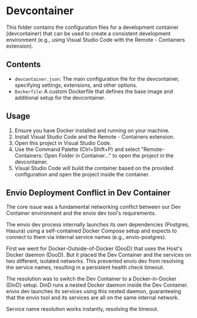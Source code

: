 # Devcontainer

This folder contains the configuration files for a development container (devcontainer) that can be used to create a consistent development environment (e.g., using Visual Studio Code with the Remote - Containers extension).

## Contents

- `devcontainer.json`: The main configuration file for the devcontainer, specifying settings, extensions, and other options.
- `Dockerfile`: A custom Dockerfile that defines the base image and additional setup for the devcontainer.

## Usage

1. Ensure you have Docker installed and running on your machine.
2. Install Visual Studio Code and the Remote - Containers extension.
3. Open this project in Visual Studio Code.
4. Use the Command Palette (Ctrl+Shift+P) and select "Remote-Containers: Open Folder in Container..." to open the project in the devcontainer.
5. Visual Studio Code will build the container based on the provided configuration and open the project inside the container.

## Envio Deployment Conflict in Dev Container

The core issue was a fundamental networking conflict between our Dev Container environment and the envio dev tool's requirements.

The envio dev process internally launches its own dependencies (Postgres, Hasura) using a self-contained Docker Compose setup and expects to connect to them via internal service names (e.g., envio-postgres).

First we went for Docker-Outside-of-Docker (DooD) that uses the Host's Docker daemon (DooD). But it placed the Dev Container and the services on two different, isolated networks. This prevented envio dev from resolving the service names, resulting in a persistent health check timeout.

The resolution was to switch the Dev Container to a Docker-in-Docker (DinD) setup. DinD runs a nested Docker daemon inside the Dev Container. envio dev launches its services using this nested daemon, guaranteeing that the envio tool and its services are all on the same internal network.

Service name resolution works instantly, resolving the timeout.

